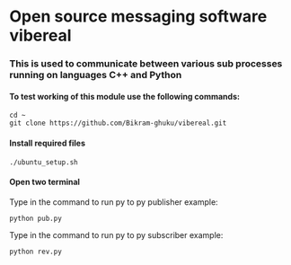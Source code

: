 # Open source messaging software **vibereal**

### This is used to communicate between various sub processes running on languages **C++** and **Python**

#### To test working of this module use the following commands:

```Clone this repository
cd ~
git clone https://github.com/Bikram-ghuku/vibereal.git
```
#### Install required files
```Setup the library
./ubuntu_setup.sh
```

#### Open two terminal

Type in the command to run py to py publisher example: 

```py-2-py pub
python pub.py
```

Type in the command to run py to py subscriber example:

```py-2-py sub
python rev.py
```


